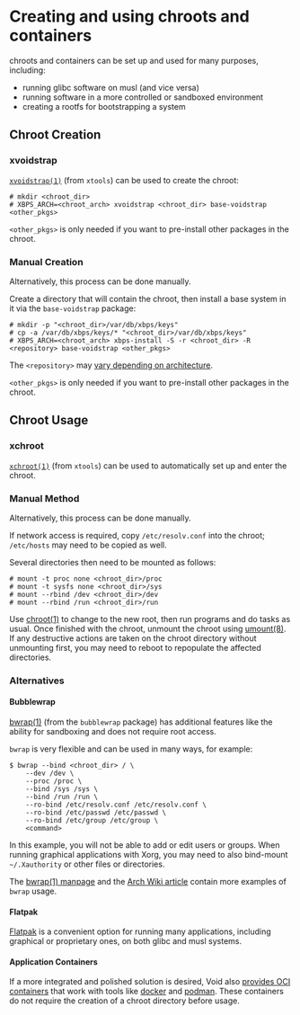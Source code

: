 # Creating and using chroots and containers

chroots and containers can be set up and used for many purposes, including:

- running glibc software on musl (and vice versa)
- running software in a more controlled or sandboxed environment
- creating a rootfs for bootstrapping a system

## Chroot Creation

### xvoidstrap

[`xvoidstrap(1)`](https://man.voidlinux.org/xvoidstrap.1) (from `xtools`) can be
used to create the chroot:

```
# mkdir <chroot_dir>
# XBPS_ARCH=<chroot_arch> xvoidstrap <chroot_dir> base-voidstrap <other_pkgs>
```

`<other_pkgs>` is only needed if you want to pre-install other packages in the
chroot.

### Manual Creation

Alternatively, this process can be done manually.

Create a directory that will contain the chroot, then install a base system in
it via the `base-voidstrap` package:

```
# mkdir -p "<chroot_dir>/var/db/xbps/keys"
# cp -a /var/db/xbps/keys/* "<chroot_dir>/var/db/xbps/keys"
# XBPS_ARCH=<chroot_arch> xbps-install -S -r <chroot_dir> -R <repository> base-voidstrap <other_pkgs>
```

The `<repository>` may [vary depending on
architecture](../../xbps/repositories/index.md#the-main-repository).

`<other_pkgs>` is only needed if you want to pre-install other packages in the
chroot.

## Chroot Usage

### xchroot

[`xchroot(1)`](https://man.voidlinux.org/xchroot.1) (from `xtools`) can be used
to automatically set up and enter the chroot.

### Manual Method

Alternatively, this process can be done manually.

If network access is required, copy `/etc/resolv.conf` into the chroot;
`/etc/hosts` may need to be copied as well.

Several directories then need to be mounted as follows:

```
# mount -t proc none <chroot_dir>/proc
# mount -t sysfs none <chroot_dir>/sys
# mount --rbind /dev <chroot_dir>/dev
# mount --rbind /run <chroot_dir>/run
```

Use [chroot(1)](https://man.voidlinux.org/chroot.1) to change to the new root,
then run programs and do tasks as usual. Once finished with the chroot, unmount
the chroot using [umount(8)](https://man.voidlinux.org/umount.8). If any
destructive actions are taken on the chroot directory without unmounting first,
you may need to reboot to repopulate the affected directories.

### Alternatives

#### Bubblewrap

[bwrap(1)](https://man.voidlinux.org/bwrap.1) (from the `bubblewrap` package)
has additional features like the ability for sandboxing and does not require
root access.

`bwrap` is very flexible and can be used in many ways, for example:

```
$ bwrap --bind <chroot_dir> / \
	--dev /dev \
	--proc /proc \
	--bind /sys /sys \
	--bind /run /run \
	--ro-bind /etc/resolv.conf /etc/resolv.conf \
	--ro-bind /etc/passwd /etc/passwd \
	--ro-bind /etc/group /etc/group \
	<command>
```

In this example, you will not be able to add or edit users or groups. When
running graphical applications with Xorg, you may need to also bind-mount
`~/.Xauthority` or other files or directories.

The [bwrap(1) manpage](https://man.voidlinux.org/bwrap.1) and the [Arch Wiki
article](https://wiki.archlinux.org/title/Bubblewrap#Usage_examples) contain
more examples of `bwrap` usage.

#### Flatpak

[Flatpak](../external-applications.md#flatpak) is a convenient option for
running many applications, including graphical or proprietary ones, on both
glibc and musl systems.

#### Application Containers

If a more integrated and polished solution is desired, Void also [provides OCI
containers](https://voidlinux.org/download/#containers) that work with tools
like [docker](https://www.docker.com) and
[podman](https://man.voidlinux.org/podman.1). These containers do not require
the creation of a chroot directory before usage.
